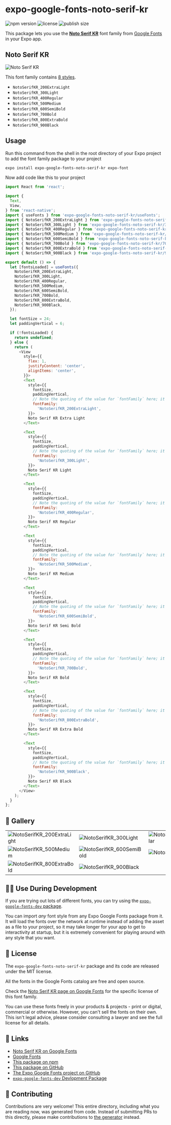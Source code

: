 # expo-google-fonts-noto-serif-kr

![npm version](https://flat.badgen.net/npm/v/expo-google-fonts-noto-serif-kr)
![license](https://flat.badgen.net/github/license/expo/google-fonts)
![publish size](https://flat.badgen.net/packagephobia/install/expo-google-fonts-noto-serif-kr)

This package lets you use the [**Noto Serif KR**](https://fonts.google.com/specimen/Noto+Serif+KR) font family from [Google Fonts](https://fonts.google.com/) in your Expo app.

## Noto Serif KR

![Noto Serif KR](./font-family.png)

This font family contains [8 styles](#-gallery).

- `NotoSerifKR_200ExtraLight`
- `NotoSerifKR_300Light`
- `NotoSerifKR_400Regular`
- `NotoSerifKR_500Medium`
- `NotoSerifKR_600SemiBold`
- `NotoSerifKR_700Bold`
- `NotoSerifKR_800ExtraBold`
- `NotoSerifKR_900Black`

## Usage

Run this command from the shell in the root directory of your Expo project to add the font family package to your project
```sh
expo install expo-google-fonts-noto-serif-kr expo-font
```

Now add code like this to your project
```js
import React from 'react';

import {
  Text,
  View,
} from 'react-native';
import { useFonts } from 'expo-google-fonts-noto-serif-kr/useFonts';
import { NotoSerifKR_200ExtraLight } from 'expo-google-fonts-noto-serif-kr/200ExtraLight';
import { NotoSerifKR_300Light } from 'expo-google-fonts-noto-serif-kr/300Light';
import { NotoSerifKR_400Regular } from 'expo-google-fonts-noto-serif-kr/400Regular';
import { NotoSerifKR_500Medium } from 'expo-google-fonts-noto-serif-kr/500Medium';
import { NotoSerifKR_600SemiBold } from 'expo-google-fonts-noto-serif-kr/600SemiBold';
import { NotoSerifKR_700Bold } from 'expo-google-fonts-noto-serif-kr/700Bold';
import { NotoSerifKR_800ExtraBold } from 'expo-google-fonts-noto-serif-kr/800ExtraBold';
import { NotoSerifKR_900Black } from 'expo-google-fonts-noto-serif-kr/900Black';

export default () => {
  let [fontsLoaded] = useFonts({
    NotoSerifKR_200ExtraLight,
    NotoSerifKR_300Light,
    NotoSerifKR_400Regular,
    NotoSerifKR_500Medium,
    NotoSerifKR_600SemiBold,
    NotoSerifKR_700Bold,
    NotoSerifKR_800ExtraBold,
    NotoSerifKR_900Black,
  });

  let fontSize = 24;
  let paddingVertical = 6;

  if (!fontsLoaded) {
    return undefined;
  } else {
    return (
      <View
        style={{
          flex: 1,
          justifyContent: 'center',
          alignItems: 'center',
        }}>
        <Text
          style={{
            fontSize,
            paddingVertical,
            // Note the quoting of the value for `fontFamily` here; it expects a string!
            fontFamily:
              'NotoSerifKR_200ExtraLight',
          }}>
          Noto Serif KR Extra Light
        </Text>

        <Text
          style={{
            fontSize,
            paddingVertical,
            // Note the quoting of the value for `fontFamily` here; it expects a string!
            fontFamily:
              'NotoSerifKR_300Light',
          }}>
          Noto Serif KR Light
        </Text>

        <Text
          style={{
            fontSize,
            paddingVertical,
            // Note the quoting of the value for `fontFamily` here; it expects a string!
            fontFamily:
              'NotoSerifKR_400Regular',
          }}>
          Noto Serif KR Regular
        </Text>

        <Text
          style={{
            fontSize,
            paddingVertical,
            // Note the quoting of the value for `fontFamily` here; it expects a string!
            fontFamily:
              'NotoSerifKR_500Medium',
          }}>
          Noto Serif KR Medium
        </Text>

        <Text
          style={{
            fontSize,
            paddingVertical,
            // Note the quoting of the value for `fontFamily` here; it expects a string!
            fontFamily:
              'NotoSerifKR_600SemiBold',
          }}>
          Noto Serif KR Semi Bold
        </Text>

        <Text
          style={{
            fontSize,
            paddingVertical,
            // Note the quoting of the value for `fontFamily` here; it expects a string!
            fontFamily:
              'NotoSerifKR_700Bold',
          }}>
          Noto Serif KR Bold
        </Text>

        <Text
          style={{
            fontSize,
            paddingVertical,
            // Note the quoting of the value for `fontFamily` here; it expects a string!
            fontFamily:
              'NotoSerifKR_800ExtraBold',
          }}>
          Noto Serif KR Extra Bold
        </Text>

        <Text
          style={{
            fontSize,
            paddingVertical,
            // Note the quoting of the value for `fontFamily` here; it expects a string!
            fontFamily:
              'NotoSerifKR_900Black',
          }}>
          Noto Serif KR Black
        </Text>
      </View>
    );
  }
};

```

## 🔡 Gallery


||||
|-|-|-|
|![NotoSerifKR_200ExtraLight](.//200ExtraLight/NotoSerifKR_200ExtraLight.ttf.png)|![NotoSerifKR_300Light](.//300Light/NotoSerifKR_300Light.ttf.png)|![NotoSerifKR_400Regular](.//400Regular/NotoSerifKR_400Regular.ttf.png)||
|![NotoSerifKR_500Medium](.//500Medium/NotoSerifKR_500Medium.ttf.png)|![NotoSerifKR_600SemiBold](.//600SemiBold/NotoSerifKR_600SemiBold.ttf.png)|![NotoSerifKR_700Bold](.//700Bold/NotoSerifKR_700Bold.ttf.png)||
|![NotoSerifKR_800ExtraBold](.//800ExtraBold/NotoSerifKR_800ExtraBold.ttf.png)|![NotoSerifKR_900Black](.//900Black/NotoSerifKR_900Black.ttf.png)|||


## 👩‍💻 Use During Development

If you are trying out lots of different fonts, you can try using the [`expo-google-fonts-dev` package](https://github.com/freeboub/google-fonts/tree/master/font-packages/dev#readme).

You can import *any* font style from any Expo Google Fonts package from it. It will load the fonts
over the network at runtime instead of adding the asset as a file to your project, so it may take longer
for your app to get to interactivity at startup, but it is extremely convenient
for playing around with any style that you want.

## 📖 License

The `expo-google-fonts-noto-serif-kr` package and its code are released under the MIT license.

All the fonts in the Google Fonts catalog are free and open source.

Check the [Noto Serif KR page on Google Fonts](https://fonts.google.com/specimen/Noto+Serif+KR) for the specific license of this font family.

You can use these fonts freely in your products & projects - print or digital, commercial or otherwise. However, you can't sell the fonts on their own. This isn't legal advice, please consider consulting a lawyer and see the full license for all details.

## 🔗 Links

- [Noto Serif KR on Google Fonts](https://fonts.google.com/specimen/Noto+Serif+KR)
- [Google Fonts](https://fonts.google.com/)
- [This package on npm](https://www.npmjs.com/package/expo-google-fonts-noto-serif-kr)
- [This package on GitHub](https://github.com/freeboub/google-fonts/tree/master/font-packages/noto-serif-kr)
- [The Expo Google Fonts project on GitHub](https://github.com/freeboub/google-fonts)
- [`expo-google-fonts-dev` Devlopment Package](https://github.com/freeboub/google-fonts/tree/master/font-packages/dev)

## 🤝 Contributing

Contributions are very welcome! This entire directory, including what you are reading now, was generated from code. Instead of submitting PRs to this directly, please make contributions to [the generator](https://github.com/freeboub/google-fonts/tree/master/packages/generator) instead.
